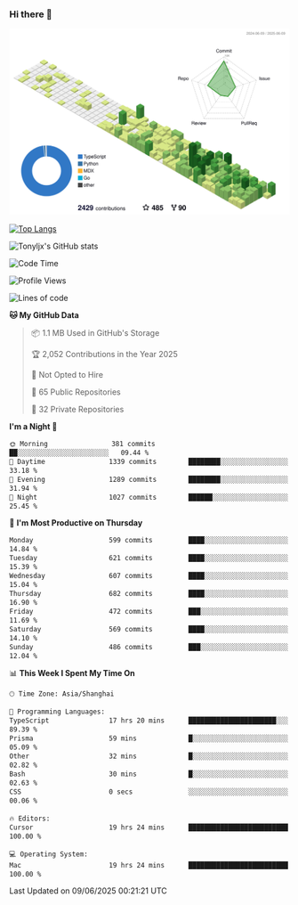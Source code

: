 ### Hi there 👋

![](./profile-3d-contrib/profile-green-animate.svg)

 

[![Top Langs](https://github-readme-stats.vercel.app/api/top-langs/?username=tonyljx)](https://github.com/anuraghazra/github-readme-stats)

![Tonyljx's GitHub stats](https://github-readme-stats.vercel.app/api?username=tonyljx&theme=default&show_icons=true)

 

<!--START_SECTION:waka-->
![Code Time](http://img.shields.io/badge/Code%20Time-1%2C339%20hrs%2016%20mins-blue)

![Profile Views](http://img.shields.io/badge/Profile%20Views-0-blue)

![Lines of code](https://img.shields.io/badge/From%20Hello%20World%20I%27ve%20Written-1.7%20million%20lines%20of%20code-blue)

**🐱 My GitHub Data** 

> 📦 1.1 MB Used in GitHub's Storage 
 > 
> 🏆 2,052 Contributions in the Year 2025
 > 
> 🚫 Not Opted to Hire
 > 
> 📜 65 Public Repositories 
 > 
> 🔑 32 Private Repositories 
 > 
**I'm a Night 🦉** 

```text
🌞 Morning                381 commits         ██░░░░░░░░░░░░░░░░░░░░░░░   09.44 % 
🌆 Daytime                1339 commits        ████████░░░░░░░░░░░░░░░░░   33.18 % 
🌃 Evening                1289 commits        ████████░░░░░░░░░░░░░░░░░   31.94 % 
🌙 Night                  1027 commits        ██████░░░░░░░░░░░░░░░░░░░   25.45 % 
```
📅 **I'm Most Productive on Thursday** 

```text
Monday                   599 commits         ████░░░░░░░░░░░░░░░░░░░░░   14.84 % 
Tuesday                  621 commits         ████░░░░░░░░░░░░░░░░░░░░░   15.39 % 
Wednesday                607 commits         ████░░░░░░░░░░░░░░░░░░░░░   15.04 % 
Thursday                 682 commits         ████░░░░░░░░░░░░░░░░░░░░░   16.90 % 
Friday                   472 commits         ███░░░░░░░░░░░░░░░░░░░░░░   11.69 % 
Saturday                 569 commits         ████░░░░░░░░░░░░░░░░░░░░░   14.10 % 
Sunday                   486 commits         ███░░░░░░░░░░░░░░░░░░░░░░   12.04 % 
```


📊 **This Week I Spent My Time On** 

```text
🕑︎ Time Zone: Asia/Shanghai

💬 Programming Languages: 
TypeScript               17 hrs 20 mins      ██████████████████████░░░   89.39 % 
Prisma                   59 mins             █░░░░░░░░░░░░░░░░░░░░░░░░   05.09 % 
Other                    32 mins             █░░░░░░░░░░░░░░░░░░░░░░░░   02.82 % 
Bash                     30 mins             █░░░░░░░░░░░░░░░░░░░░░░░░   02.63 % 
CSS                      0 secs              ░░░░░░░░░░░░░░░░░░░░░░░░░   00.06 % 

🔥 Editors: 
Cursor                   19 hrs 24 mins      █████████████████████████   100.00 % 

💻 Operating System: 
Mac                      19 hrs 24 mins      █████████████████████████   100.00 % 
```


 Last Updated on 09/06/2025 00:21:21 UTC
<!--END_SECTION:waka-->
